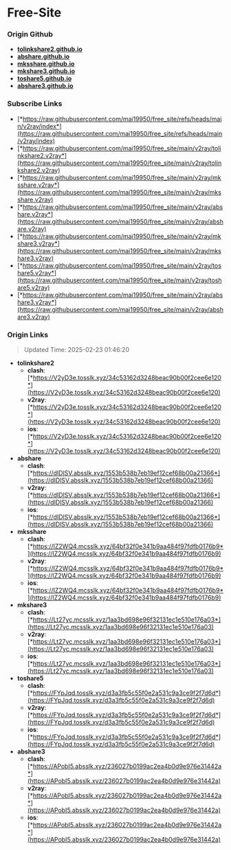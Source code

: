 # Free-Site

### Origin Github

- [**tolinkshare2.github.io**](https://github.com/tolinkshare2/tolinkshare2.github.io)
- [**abshare.github.io**](https://github.com/abshare/abshare.github.io)
- [**mksshare.github.io**](https://github.com/mksshare/mksshare.github.io)
- [**mkshare3.github.io**](https://github.com/mkshare3/mkshare3.github.io)
- [**toshare5.github.io**](https://github.com/toshare5/toshare5.github.io)
- [**abshare3.github.io**](https://github.com/abshare3/abshare3.github.io)

### Subscribe Links

- [*https://raw.githubusercontent.com/mai19950/free_site/refs/heads/main/v2ray/index*](https://raw.githubusercontent.com/mai19950/free_site/refs/heads/main/v2ray/index)
- [*https://raw.githubusercontent.com/mai19950/free_site/main/v2ray/tolinkshare2.v2ray*](https://raw.githubusercontent.com/mai19950/free_site/main/v2ray/tolinkshare2.v2ray)
- [*https://raw.githubusercontent.com/mai19950/free_site/main/v2ray/mksshare.v2ray*](https://raw.githubusercontent.com/mai19950/free_site/main/v2ray/mksshare.v2ray)
- [*https://raw.githubusercontent.com/mai19950/free_site/main/v2ray/abshare.v2ray*](https://raw.githubusercontent.com/mai19950/free_site/main/v2ray/abshare.v2ray)
- [*https://raw.githubusercontent.com/mai19950/free_site/main/v2ray/mkshare3.v2ray*](https://raw.githubusercontent.com/mai19950/free_site/main/v2ray/mkshare3.v2ray)
- [*https://raw.githubusercontent.com/mai19950/free_site/main/v2ray/toshare5.v2ray*](https://raw.githubusercontent.com/mai19950/free_site/main/v2ray/toshare5.v2ray)
- [*https://raw.githubusercontent.com/mai19950/free_site/main/v2ray/abshare3.v2ray*](https://raw.githubusercontent.com/mai19950/free_site/main/v2ray/abshare3.v2ray)

### Origin Links

> Updated Time: 2025-02-23 01:46:20

- **tolinkshare2**
  - **clash**: [*https://V2yD3e.tosslk.xyz/34c53162d3248beac90b00f2cee6e120*](https://V2yD3e.tosslk.xyz/34c53162d3248beac90b00f2cee6e120)
  - **v2ray**: [*https://V2yD3e.tosslk.xyz/34c53162d3248beac90b00f2cee6e120*](https://V2yD3e.tosslk.xyz/34c53162d3248beac90b00f2cee6e120)
  - **ios**: [*https://V2yD3e.tosslk.xyz/34c53162d3248beac90b00f2cee6e120*](https://V2yD3e.tosslk.xyz/34c53162d3248beac90b00f2cee6e120)
- **abshare**
  - **clash**: [*https://dIDlSV.absslk.xyz/1553b538b7eb19ef12cef68b00a21366*](https://dIDlSV.absslk.xyz/1553b538b7eb19ef12cef68b00a21366)
  - **v2ray**: [*https://dIDlSV.absslk.xyz/1553b538b7eb19ef12cef68b00a21366*](https://dIDlSV.absslk.xyz/1553b538b7eb19ef12cef68b00a21366)
  - **ios**: [*https://dIDlSV.absslk.xyz/1553b538b7eb19ef12cef68b00a21366*](https://dIDlSV.absslk.xyz/1553b538b7eb19ef12cef68b00a21366)
- **mksshare**
  - **clash**: [*https://IZ2WQ4.mcsslk.xyz/64bf32f0e341b9aa484f97fdfb0176b9*](https://IZ2WQ4.mcsslk.xyz/64bf32f0e341b9aa484f97fdfb0176b9)
  - **v2ray**: [*https://IZ2WQ4.mcsslk.xyz/64bf32f0e341b9aa484f97fdfb0176b9*](https://IZ2WQ4.mcsslk.xyz/64bf32f0e341b9aa484f97fdfb0176b9)
  - **ios**: [*https://IZ2WQ4.mcsslk.xyz/64bf32f0e341b9aa484f97fdfb0176b9*](https://IZ2WQ4.mcsslk.xyz/64bf32f0e341b9aa484f97fdfb0176b9)
- **mkshare3**
  - **clash**: [*https://Lt27yc.mcsslk.xyz/1aa3bd698e96f32131ec1e510e176a03*](https://Lt27yc.mcsslk.xyz/1aa3bd698e96f32131ec1e510e176a03)
  - **v2ray**: [*https://Lt27yc.mcsslk.xyz/1aa3bd698e96f32131ec1e510e176a03*](https://Lt27yc.mcsslk.xyz/1aa3bd698e96f32131ec1e510e176a03)
  - **ios**: [*https://Lt27yc.mcsslk.xyz/1aa3bd698e96f32131ec1e510e176a03*](https://Lt27yc.mcsslk.xyz/1aa3bd698e96f32131ec1e510e176a03)
- **toshare5**
  - **clash**: [*https://FYpJqd.tosslk.xyz/d3a3fb5c55f0e2a531c9a3ce9f2f7d6d*](https://FYpJqd.tosslk.xyz/d3a3fb5c55f0e2a531c9a3ce9f2f7d6d)
  - **v2ray**: [*https://FYpJqd.tosslk.xyz/d3a3fb5c55f0e2a531c9a3ce9f2f7d6d*](https://FYpJqd.tosslk.xyz/d3a3fb5c55f0e2a531c9a3ce9f2f7d6d)
  - **ios**: [*https://FYpJqd.tosslk.xyz/d3a3fb5c55f0e2a531c9a3ce9f2f7d6d*](https://FYpJqd.tosslk.xyz/d3a3fb5c55f0e2a531c9a3ce9f2f7d6d)
- **abshare3**
  - **clash**: [*https://APobI5.absslk.xyz/236027b0199ac2ea4b0d9e976e31442a*](https://APobI5.absslk.xyz/236027b0199ac2ea4b0d9e976e31442a)
  - **v2ray**: [*https://APobI5.absslk.xyz/236027b0199ac2ea4b0d9e976e31442a*](https://APobI5.absslk.xyz/236027b0199ac2ea4b0d9e976e31442a)
  - **ios**: [*https://APobI5.absslk.xyz/236027b0199ac2ea4b0d9e976e31442a*](https://APobI5.absslk.xyz/236027b0199ac2ea4b0d9e976e31442a)
